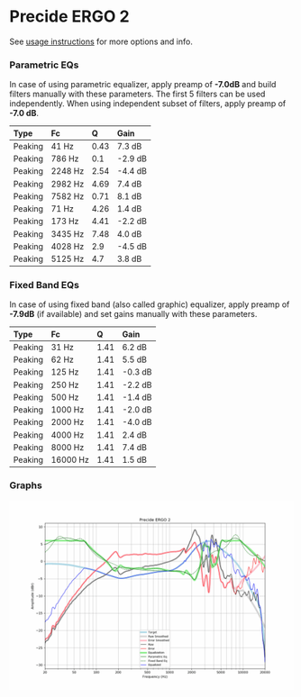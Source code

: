 # Precide ERGO 2
See [usage instructions](https://github.com/jaakkopasanen/AutoEq#usage) for more options and info.

### Parametric EQs
In case of using parametric equalizer, apply preamp of **-7.0dB** and build filters manually
with these parameters. The first 5 filters can be used independently.
When using independent subset of filters, apply preamp of **-7.0 dB**.

| Type    | Fc      |    Q | Gain    |
|:--------|:--------|:-----|:--------|
| Peaking | 41 Hz   | 0.43 | 7.3 dB  |
| Peaking | 786 Hz  | 0.1  | -2.9 dB |
| Peaking | 2248 Hz | 2.54 | -4.4 dB |
| Peaking | 2982 Hz | 4.69 | 7.4 dB  |
| Peaking | 7582 Hz | 0.71 | 8.1 dB  |
| Peaking | 71 Hz   | 4.26 | 1.4 dB  |
| Peaking | 173 Hz  | 4.41 | -2.2 dB |
| Peaking | 3435 Hz | 7.48 | 4.0 dB  |
| Peaking | 4028 Hz | 2.9  | -4.5 dB |
| Peaking | 5125 Hz | 4.7  | 3.8 dB  |

### Fixed Band EQs
In case of using fixed band (also called graphic) equalizer, apply preamp of **-7.9dB**
(if available) and set gains manually with these parameters.

| Type    | Fc       |    Q | Gain    |
|:--------|:---------|:-----|:--------|
| Peaking | 31 Hz    | 1.41 | 6.2 dB  |
| Peaking | 62 Hz    | 1.41 | 5.5 dB  |
| Peaking | 125 Hz   | 1.41 | -0.3 dB |
| Peaking | 250 Hz   | 1.41 | -2.2 dB |
| Peaking | 500 Hz   | 1.41 | -1.4 dB |
| Peaking | 1000 Hz  | 1.41 | -2.0 dB |
| Peaking | 2000 Hz  | 1.41 | -4.0 dB |
| Peaking | 4000 Hz  | 1.41 | 2.4 dB  |
| Peaking | 8000 Hz  | 1.41 | 7.4 dB  |
| Peaking | 16000 Hz | 1.41 | 1.5 dB  |

### Graphs
![](./Precide%20ERGO%202.png)